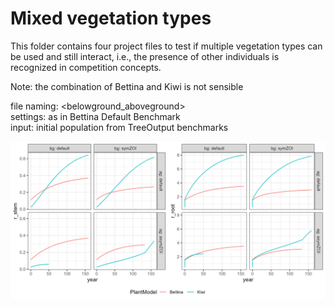 # Mixed vegetation types

This folder contains four project files to test if multiple vegetation types can be used and still interact, i.e., the 
presence of other individuals is recognized in competition concepts.

Note: the combination of Bettina and Kiwi is not sensible

file naming: <belowground_aboveground>  
settings: as in Bettina Default Benchmark  
input: initial population from TreeOutput benchmarks

![Comparison vegetation types](TwoGrowthModels.jpg)
